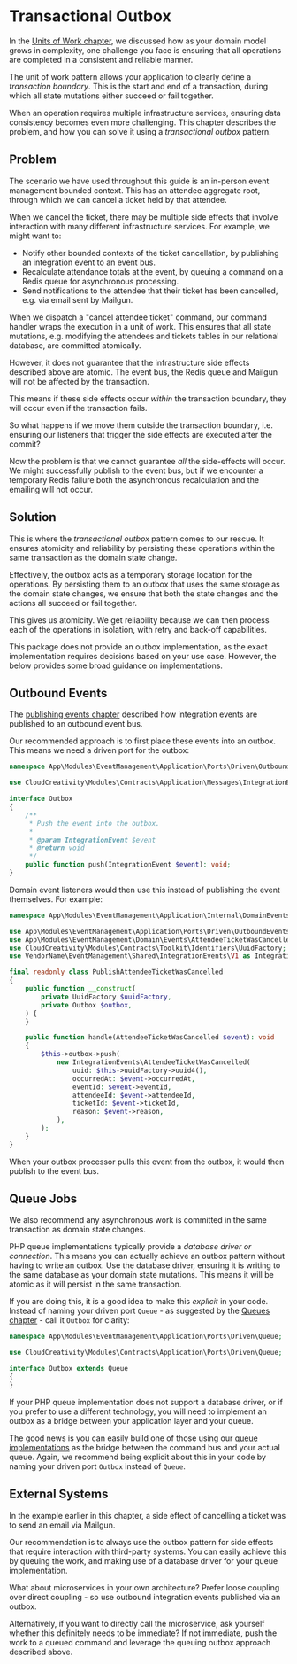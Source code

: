 # Transactional Outbox

In the [Units of Work chapter](../application/units-of-work), we discussed how as your domain model grows in complexity,
one challenge you face is ensuring that all operations are completed in a consistent and reliable manner.

The unit of work pattern allows your application to clearly define a _transaction boundary_. This is the start and end
of a transaction, during which all state mutations either succeed or fail together.

When an operation requires multiple infrastructure services, ensuring data consistency becomes even more challenging.
This chapter describes the problem, and how you can solve it using a _transactional outbox_ pattern.

## Problem

The scenario we have used throughout this guide is an in-person event management bounded context. This has an attendee
aggregate root, through which we can cancel a ticket held by that attendee.

When we cancel the ticket, there may be multiple side effects that involve interaction with many different
infrastructure services. For example, we might want to:

- Notify other bounded contexts of the ticket cancellation, by publishing an integration event to an event bus.
- Recalculate attendance totals at the event, by queuing a command on a Redis queue for asynchronous processing.
- Send notifications to the attendee that their ticket has been cancelled, e.g. via email sent by Mailgun.

When we dispatch a "cancel attendee ticket" command, our command handler wraps the execution in a unit of work. This
ensures that all state mutations, e.g. modifying the attendees and tickets tables in our relational database, are
committed atomically.

However, it does not guarantee that the infrastructure side effects described above are atomic. The event bus, the Redis
queue and Mailgun will not be affected by the transaction.

This means if these side effects occur _within_ the transaction boundary, they will occur even if the transaction fails.

So what happens if we move them outside the transaction boundary, i.e. ensuring our listeners that trigger the side
effects are executed after the commit?

Now the problem is that we cannot guarantee _all_ the side-effects will occur. We might successfully publish to the
event bus, but if we encounter a temporary Redis failure both the asynchronous recalculation and the emailing will not
occur.

## Solution

This is where the _transactional outbox_ pattern comes to our rescue. It ensures atomicity and reliability by persisting
these operations within the same transaction as the domain state change.

Effectively, the outbox acts as a temporary storage location for the operations. By persisting them to an outbox that
uses the same storage as the domain state changes, we ensure that both the state changes and the actions all succeed or
fail together.

This gives us atomicity. We get reliability because we can then process each of the operations in isolation, with retry
and back-off capabilities.

This package does not provide an outbox implementation, as the exact implementation requires decisions based on your use
case. However, the below provides some broad guidance on implementations.

## Outbound Events

The [publishing events chapter](./publishing-events) described how integration events are published to an outbound event
bus.

Our recommended approach is to first place these events into an outbox. This means we need a driven port for the outbox:

```php
namespace App\Modules\EventManagement\Application\Ports\Driven\OutboundEvents;

use CloudCreativity\Modules\Contracts\Application\Messages\IntegrationEvent;

interface Outbox
{
    /**
     * Push the event into the outbox.
     *
     * @param IntegrationEvent $event
     * @return void 
     */
    public function push(IntegrationEvent $event): void;
}
```

Domain event listeners would then use this instead of publishing the event themselves. For example:

```php
namespace App\Modules\EventManagement\Application\Internal\DomainEvents\Listeners;

use App\Modules\EventManagement\Application\Ports\Driven\OutboundEvents\Outbox;
use App\Modules\EventManagement\Domain\Events\AttendeeTicketWasCancelled;
use CloudCreativity\Modules\Contracts\Toolkit\Identifiers\UuidFactory;
use VendorName\EventManagement\Shared\IntegrationEvents\V1 as IntegrationEvents;

final readonly class PublishAttendeeTicketWasCancelled
{
    public function __construct(
        private UuidFactory $uuidFactory,
        private Outbox $outbox,
    ) {
    }

    public function handle(AttendeeTicketWasCancelled $event): void
    {
        $this->outbox->push(
            new IntegrationEvents\AttendeeTicketWasCancelled(
                uuid: $this->uuidFactory->uuid4(),
                occurredAt: $event->occurredAt,
                eventId: $event->eventId,
                attendeeId: $event->attendeeId,
                ticketId: $event->ticketId,
                reason: $event->reason,
            ),
        );
    }
}
```

When your outbox processor pulls this event from the outbox, it would then publish to the event bus.

## Queue Jobs

We also recommend any asynchronous work is committed in the same transaction as domain state changes.

PHP queue implementations typically provide a _database driver or connection_. This means you can actually achieve an
outbox pattern without having to write an outbox. Use the database driver, ensuring it is writing to the same database
as your domain state mutations. This means it will be atomic as it will persist in the same transaction.

If you are doing this, it is a good idea to make this _explicit_ in your code. Instead of naming your driven
port `Queue` - as suggested by the [Queues chapter](./queues) - call it `Outbox` for clarity:

```php
namespace App\Modules\EventManagement\Application\Ports\Driven\Queue;

use CloudCreativity\Modules\Contracts\Application\Ports\Driven\Queue;

interface Outbox extends Queue
{
}
```

If your PHP queue implementation does not support a database driver, or if you prefer to use a different technology, you
will need to implement an outbox as a bridge between your application layer and your queue.

The good news is you can easily build one of those using our [queue implementations](./queues) as the bridge between the
command bus and your actual queue. Again, we recommend being explicit about this in your code by naming your driven
port `Outbox` instead of `Queue`.

## External Systems

In the example earlier in this chapter, a side effect of cancelling a ticket was to send an email via Mailgun.

Our recommendation is to always use the outbox pattern for side effects that require interaction with third-party
systems. You can easily achieve this by queuing the work, and making use of a database driver for your queue
implementation.

What about microservices in your own architecture? Prefer loose coupling over direct coupling - so use outbound
integration events published via an outbox.

Alternatively, if you want to directly call the microservice, ask yourself whether this definitely needs to be
immediate? If not immediate, push the work to a queued command and leverage the queuing outbox approach described above.